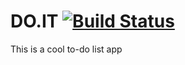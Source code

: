 # DO.IT [![Build Status](https://travis-ci.org/nongdenchet/DO.IT.svg?branch=master)](https://travis-ci.org/nongdenchet/DO.IT) 
This is a cool to-do list app
